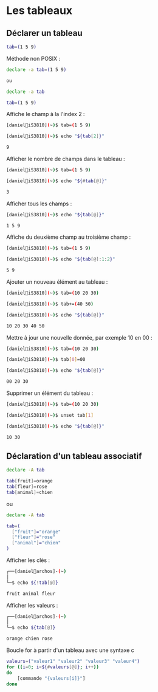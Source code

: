 # Les tableaux

## Déclarer un tableau

```bash
tab=(1 5 9)
```

Méthode non POSIX :

```bash
declare -a tab=(1 5 9)

ou

declare -a tab

tab=(1 5 9)

```

Affiche le champ à la l'index 2 :

```bash
[daniel🐧iS3810](~)$ tab=(1 5 9)

[daniel🐧iS3810](~)$ echo "${tab[2]}"

9

```

Afficher le nombre de champs dans le tableau :

```bash
[daniel🐧iS3810](~)$ tab=(1 5 9)

[daniel🐧iS3810](~)$ echo "${#tab[@]}"

3

```

Afficher tous les champs :

```bash
[daniel🐧iS3810](~)$ echo "${tab[@]}"

1 5 9

```

Affiche du deuxième champ au troisième champ :

```bash
[daniel🐧iS3810](~)$ tab=(1 5 9)

[daniel🐧iS3810](~)$ echo "${tab[@]:1:2}"

5 9

```

Ajouter un nouveau élément au tableau :

```bash
[daniel🐧iS3810](~)$ tab=(10 20 30)

[daniel🐧iS3810](~)$ tab+=(40 50) 

[daniel🐧iS3810](~)$ echo "${tab[@]}"

10 20 30 40 50

```

Mettre à jour une nouvelle donnée, par exemple 10 en 00 :

```bash
[daniel🐧iS3810](~)$ tab=(10 20 30)

[daniel🐧iS3810](~)$ tab[0]=00

[daniel🐧iS3810](~)$ echo "${tab[@]}"

00 20 30

```

Supprimer un élément du tableau :

```bash
[daniel🐧iS3810](~)$ tab=(10 20 30)

[daniel🐧iS3810](~)$ unset tab[1]

[daniel🐧iS3810](~)$ echo "${tab[@]}"

10 30

```

## Déclaration d'un tableau associatif
```bash
declare -A tab

tab[fruit]=orange
tab[fleur]=rose
tab[animal]=chien
```
ou
```bash
declare -A tab

tab=(
  ["fruit"]="orange"
  ["fleur"]="rose"
  ["animal"]="chien"
)
```
Afficher les clés :

```Bash
┌──[daniel👾archos]-(~)
│
└─$ echo ${!tab[@]}

fruit animal fleur
```
Afficher les valeurs :

```Bash
┌──[daniel👾archos]-(~)
│
└─$ echo ${tab[@]}

orange chien rose
```
Boucle for à partir d'un tableau avec une syntaxe c
```Bash	
valeurs=("valeur1" "valeur2" "valeur3" "valeur4")
for ((i=0; i<${#valeurs[@]}; i++))
do
    [commande "{valeurs[i]}"]
done
```
